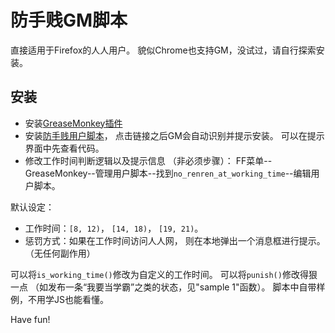 # 防手贱GM脚本

直接适用于Firefox的人人用户。
貌似Chrome也支持GM，没试过，请自行探索安装。

## 安装

   * 安装[GreaseMonkey插件](https://addons.mozilla.org/en-US/firefox/addon/greasemonkey/)
   * 安装[防手贱用户脚本](https://github.com/hupili/userscripts/raw/master/no_renren_at_working_time.user.js)，
   点击链接之后GM会自动识别并提示安装。
   可以在提示界面中先查看代码。
   * 修改工作时间判断逻辑以及提示信息
   （非必须步骤）：
   FF菜单--GreaseMonkey--管理用户脚本--找到`no_renren_at_working_time`--编辑用户脚本。

默认设定：

   * 工作时间：`[8, 12)`， `[14, 18)`， `[19, 21)`。
   * 惩罚方式：如果在工作时间访问人人网，
   则在本地弹出一个消息框进行提示。
   （无任何副作用）

可以将`is_working_time()`修改为自定义的工作时间。
可以将`punish()`修改得狠一点
（如发布一条“我要当学霸”之类的状态，见"sample 1"函数）。
脚本中自带样例，不用学JS也能看懂。

Have fun!
